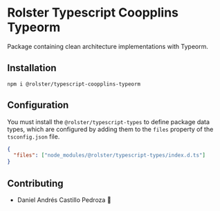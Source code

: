 # Rolster Typescript Coopplins Typeorm

Package containing clean architecture implementations with Typeorm.

## Installation

```
npm i @rolster/typescript-coopplins-typeorm
```

## Configuration

You must install the `@rolster/typescript-types` to define package data types, which are configured by adding them to the `files` property of the `tsconfig.json` file.

```json
{
  "files": ["node_modules/@rolster/typescript-types/index.d.ts"]
}
```

## Contributing

- Daniel Andrés Castillo Pedroza :rocket:
